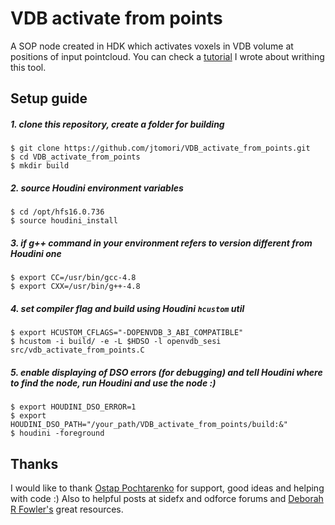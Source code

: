 VDB activate from points
========================

A SOP node created in HDK which activates voxels in VDB volume at positions of input pointcloud. You can check a [tutorial](https://jurajtomori.wordpress.com/2017/12/01/creating-simple-c-openvdb-node-in-hdkcreating-simple-c-openvdb-node-in-hdk/) I wrote about writhing this tool.

Setup guide
-----------
##### 1. clone this repository, create a folder for building
```
$ git clone https://github.com/jtomori/VDB_activate_from_points.git
$ cd VDB_activate_from_points
$ mkdir build
```

##### 2. source Houdini environment variables
```
$ cd /opt/hfs16.0.736
$ source houdini_install
```

##### 3. if g++ command in your environment refers to version different from Houdini one
```
$ export CC=/usr/bin/gcc-4.8
$ export CXX=/usr/bin/g++-4.8
```

##### 4. set compiler flag and build using Houdini `hcustom` util
```
$ export HCUSTOM_CFLAGS="-DOPENVDB_3_ABI_COMPATIBLE"
$ hcustom -i build/ -e -L $HDSO -l openvdb_sesi src/vdb_activate_from_points.C
```

##### 5. enable displaying of DSO errors (for debugging) and tell Houdini where to find the node, run Houdini and use the node :)
```
$ export HOUDINI_DSO_ERROR=1
$ export HOUDINI_DSO_PATH="/your_path/VDB_activate_from_points/build:&"
$ houdini -foreground
```

Thanks
------
I would like to thank [Ostap Pochtarenko](https://github.com/RiLights/) for support, good ideas and helping with code :) Also to helpful posts at sidefx and odforce forums and [Deborah R Fowler's](http://www.deborahrfowler.com/C++Resources/HDK-Resources.html) great resources.